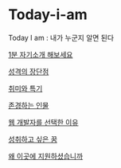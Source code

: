 # Today-i-am
Today I am : 내가 누군지 알면 된다

<a href="self-introduction/self-introduction.md">1분 자기소개 해보세요</a>

<a href="self-introduction/pos-neg.md">성격의 장단점</a>

<a href="self-introduction/self-introduction.md">취미와 특기</a>

<a href="self-introduction/self-introduction.md">존경하는 인물</a>

<a href="self-introduction/self-introduction.md">웹 개발자를 선택한 이유</a>

<a href="self-introduction/self-introduction.md">성취하고 싶은 꿈</a>

<a href="self-introduction/self-introduction.md">왜 이곳에 지원하셨습니까</a>
